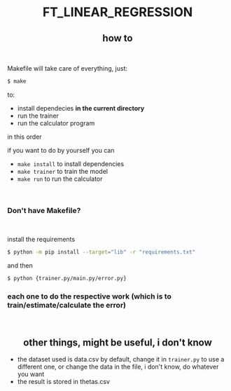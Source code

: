 <h1 style="text-align: center"> FT_LINEAR_REGRESSION </h1>
<h2 style="text-align: center"> how to </h2>
<br/>

Makefile will take care of everything, just:  
```bash
$ make
```
to:  
* install dependecies __in the current directory__
* run the trainer
* run the calculator program

in this order
<br/>

if you want to do by yourself you can

* `make install`  to install dependencies
* `make trainer`  to train the model
* `make run`  to run the calculator
<br/>

### Don't have Makefile?
<br/>

install the requirements
```bash
$ python -m pip install --target="lib" -r "requirements.txt"
```

and then
```bash
$ python {trainer.py/main.py/error.py}
```
### each one to do the respective work (which is to train/estimate/calculate the error)

<br/>

<h2 style="text-align: center"> other things, might be useful, i don't know </h2>

* the dataset used is data.csv by default, change it in `trainer.py` to use a different one, or change the data in the file, i don't know, do whatever you want
* the result is stored in thetas.csv
